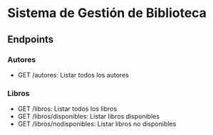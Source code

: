 # Sistema de Gestión de Biblioteca

## Endpoints

### Autores

- GET /autores: Listar todos los autores

### Libros

- GET /libros: Listar todos los libros
- GET /libros/disponibles: Listar libros disponibles
- GET /libros/nodisponibles: Listar libros no disponibles
